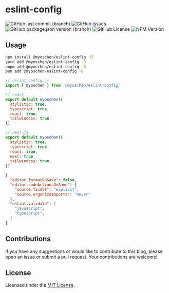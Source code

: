 # eslint-config

![GitHub last commit (branch)](https://img.shields.io/github/last-commit/Myoschen/eslint-config/main?style=flat-square&labelColor=%23222222&color=%23111111) 
![GitHub issues](https://img.shields.io/github/issues/Myoschen/eslint-config?style=flat-square&labelColor=%23222222&color=%23111111) 
![GitHub package.json version (branch)](https://img.shields.io/github/package-json/v/Myoschen/eslint-config/main?style=flat-square&label=version&labelColor=%23222222&color=%23111111)
![GitHub License](https://img.shields.io/github/license/Myoschen/eslint-config?style=flat-square&labelColor=%23222222&color=%23111111)
![NPM Version](https://img.shields.io/npm/v/%40myoschen%2Feslint-config?style=flat-square&labelColor=%23222222&color=%23111111)


## Usage

```bash
npm install @myoschen/eslint-config -D
yarn add @myoschen/eslint-config -D
pnpm add @myoschen/eslint-config -D
bun add @myoschen/eslint-config -D
```

```js
// eslint.config.js
import { myoschen } from '@myoschen/eslint-config'

// react
export default myoschen({
  stylistic: true,
  typescript: true,
  react: true,
  tailwindcss: true,
})

// next.js
export default myoschen({
  stylistic: true,
  typescript: true,
  react: true,
  next: true,
  tailwindcss: true,
})
```

```json
{
  "editor.formatOnSave": false,
  "editor.codeActionsOnSave": {
    "source.fixAll": "explicit",
    "source.organizeImports": "never"
  },
  "eslint.validate": [
    "javascript",
    "typescript",
  ]
}
```

## Contributions

If you have any suggestions or would like to contribute to this blog, please open an issue or submit a pull request. Your contributions are welcome!

## License

Licensed under the [MIT License](./LICENSE).